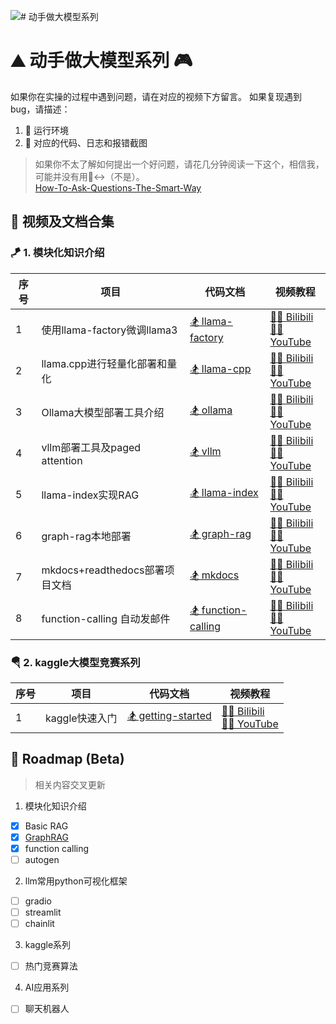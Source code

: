 ![# 动手做大模型系列](assets/logo.png)
# ⛰️ 动手做大模型系列 🎮

如果你在实操的过程中遇到问题，请在对应的视频下方留言。
如果复现遇到bug，请描述：
1. 🎯 运行环境
2. 🧩 对应的代码、日志和报错截图

> 如果你不太了解如何提出一个好问题，请花几分钟阅读一下这个，相信我，可能并没有用🙂‍↔️（不是）。  
> [How-To-Ask-Questions-The-Smart-Way](https://github.com/ryanhanwu/How-To-Ask-Questions-The-Smart-Way/blob/main/README-zh_CN.md)

## 🎨 视频及文档合集

### 🪁 1. 模块化知识介绍

| 序号 | 项目                           | 代码文档                        | 视频教程                                                    |
|------|--------------------------------|---------------------------------|-------------------------------------------------------------|
| 1    | 使用llama-factory微调llama3    | [🏂 llama-factory](llama-factory/README.md) | [🤾‍♀️ Bilibili](https://www.bilibili.com/video/BV1uw4m1S7Cd) <br> [🏊‍♀️ YouTube](https://youtu.be/Hpc4QQQuLWM) |
| 2    | llama.cpp进行轻量化部署和量化    | [🏂 llama-cpp](llama-cpp/README.md) | [🤾‍♀️ Bilibili](https://www.bilibili.com/video/BV1et421N7TK) <br> [🏊‍♀️ YouTube](https://youtu.be/2MYsfe0pc9A) |
| 3    | Ollama大模型部署工具介绍         | [🏂 ollama](ollama/README.md)  | [🤾‍♀️ Bilibili](https://www.bilibili.com/video/BV1Gs421u7a5/) <br> [🏊‍♀️ YouTube](https://youtu.be/yQ1q8YWacyE) |
| 4    | vllm部署工具及paged attention   | [🏂 vllm](vllm/README.md)  | [🤾‍♀️ Bilibili](https://www.bilibili.com/video/BV1R1421r7tk) <br> [🏊‍♀️ YouTube](https://youtu.be/cQWzKX9gM9Q) |
| 5    | llama-index实现RAG             | [🏂 llama-index](llama-index/README.md)  | [🤾‍♀️ Bilibili](https://www.bilibili.com/video/BV1jE421A77u) <br> [🏊‍♀️ YouTube](https://youtu.be/Q6vUx94HCDc) |
| 6    | graph-rag本地部署              | [🏂 graph-rag](graph-rag/README.md)  | [🤾‍♀️ Bilibili](https://www.bilibili.com/video/BV1rE421w7t3) <br> [🏊‍♀️ YouTube](https://youtu.be/tFLJUXsKGsc) |
| 7    | mkdocs+readthedocs部署项目文档  | [🏂 mkdocs](mkdocs/README.md)  | [🤾‍♀️ Bilibili](https://www.bilibili.com/video/BV19f421v7P9) <br> [🏊‍♀️ YouTube](https://youtu.be/FRyvV-hj65M) |
| 8    | function-calling 自动发邮件    | [🏂 function-calling](function-calling/README.md)  | [🤾‍♀️ Bilibili](https://www.bilibili.com/video/BV1eH4y1c7KQ/) <br> [🏊‍♀️ YouTube](https://youtu.be/U2tbBxtA_wQ) |


### 🪂 2. kaggle大模型竞赛系列

| 序号 | 项目                           | 代码文档                        | 视频教程                                                    |
|------|--------------------------------|---------------------------------|-------------------------------------------------------------|
| 1    | kaggle快速入门                  | [🏂 getting-started](kaggle/getting-started.ipynb) | [🤾‍♀️ Bilibili](https://www.bilibili.com/video/BV1vVayeREVe/) <br> [🏊‍♀️ YouTube](https://youtu.be/Mz4V3zinMYI) |



## 🛒 Roadmap (Beta)

> 相关内容交叉更新

1. 模块化知识介绍
- [x] Basic RAG
- [x] [GraphRAG](https://github.com/microsoft/graphrag)
- [x] function calling
- [ ] autogen

2. llm常用python可视化框架
- [ ] gradio 
- [ ] streamlit 
- [ ] chainlit

3. kaggle系列
- [ ] 热门竞赛算法

4. AI应用系列
- [ ] 聊天机器人 
